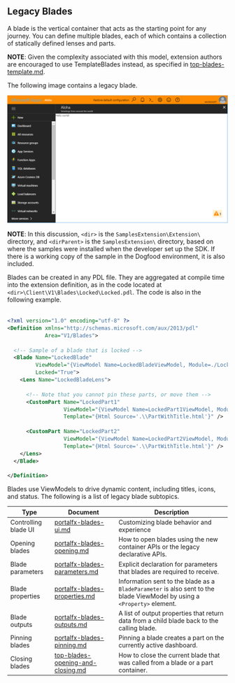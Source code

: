 
<a name="legacy-blades"></a>
## Legacy Blades

A blade is the vertical container that acts as the starting point for any journey. You can define multiple blades, each of which contains a collection of statically defined lenses and parts.

**NOTE**: Given the complexity associated with this model, extension authors are encouraged to use TemplateBlades instead, as specified in [top-blades-template.md](top-blades-template.md).

The following image contains a legacy blade.

![alt-text](../media/portalfx-extensions-helloWorld/helloWorldExtensionAlohaBlade.png "Blade")

**NOTE**: In this discussion, `<dir>` is the `SamplesExtension\Extension\` directory, and  `<dirParent>`  is the `SamplesExtension\` directory, based on where the samples were installed when the developer set up the SDK. If there is a working copy of the sample in the Dogfood environment, it is also included.

Blades can be created in any PDL file. They are aggregated at compile time into the extension definition, as in the code located at `<dir>\Client\V1\Blades\Locked\Locked.pdl`. The code is also in the following example.

```xml

<?xml version="1.0" encoding="utf-8" ?>
<Definition xmlns="http://schemas.microsoft.com/aux/2013/pdl"
            Area="V1/Blades">

  <!-- Sample of a blade that is locked -->
  <Blade Name="LockedBlade"
         ViewModel="{ViewModel Name=LockedBladeViewModel, Module=./Locked/ViewModels/LockedBladeViewModels}"
         Locked="True">
    <Lens Name="LockedBladeLens">

      <!-- Note that you cannot pin these parts, or move them -->
      <CustomPart Name="LockedPart1"
                  ViewModel="{ViewModel Name=LockedPart1ViewModel, Module=./Locked/ViewModels/LockedBladeViewModels}"
                  Template="{Html Source='.\\PartWithTitle.html'}" />

      <CustomPart Name="LockedPart2"
                  ViewModel="{ViewModel Name=LockedPart2ViewModel, Module=./Locked/ViewModels/LockedBladeViewModels}"
                  Template="{Html Source='.\\PartWithTitle.html'}" />
    </Lens>
  </Blade>

</Definition>


```

Blades use ViewModels to drive dynamic content, including titles, icons, and status.  The following is a list of legacy blade subtopics.

| Type                 | Document                                                       | Description |
| -------------------- | -------------------------------------------------------------- | ----------- |
| Controlling blade UI | [portalfx-blades-ui.md](portalfx-blades-ui.md)                 | Customizing blade behavior and experience | 
| Opening blades       | [portalfx-blades-opening.md](portalfx-blades-opening.md)       | How to open blades using the new container APIs or the legacy declarative APIs. | 
| Blade parameters     | [portalfx-blades-parameters.md](portalfx-blades-parameters.md) | Explicit declaration for parameters that blades are required to receive.    |  
| Blade properties     | [portalfx-blades-properties.md](portalfx-blades-properties.md) | Information sent to the blade as a `BladeParameter` is also sent to the blade ViewModel by using  a `<Property>` element. | 
| Blade outputs        | [portalfx-blades-outputs.md](portalfx-blades-outputs.md)       | A list of output properties that return data from a child blade back to the calling blade. | 
| Pinning blades       | [portalfx-blades-pinning.md](portalfx-blades-pinning.md)       | Pinning a blade creates a part on the currently active dashboard.    | 
| Closing blades       | [top-blades-opening-and-closing.md](top-blades-opening-and-closing.md)       | How to close the current blade that was called from a blade or a part container.  |
